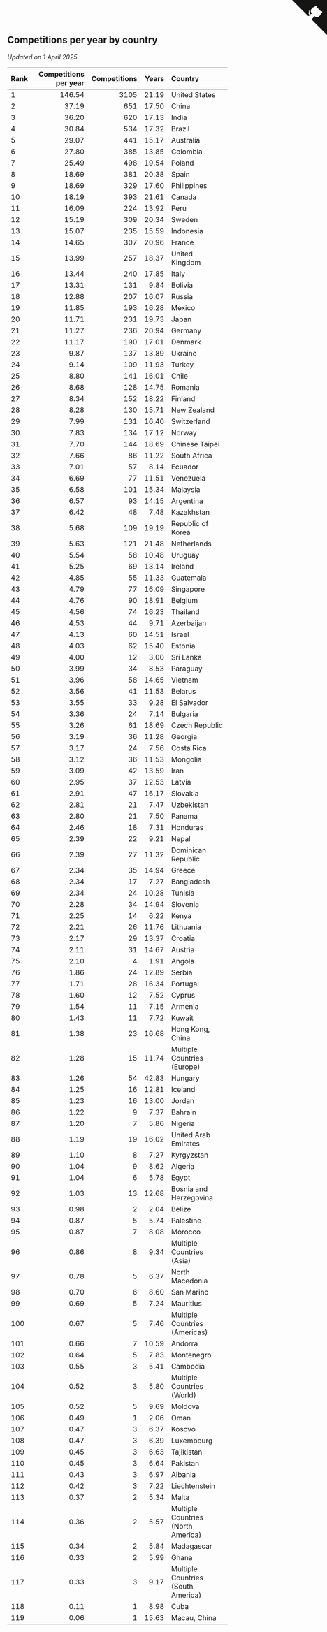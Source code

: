 ## Competitions per year by country

*Updated on  1 April 2025*

| Rank | Competitions per year | Competitions | Years | Country |
| :--- | ---: | ---: | ---: | :--- |
| 1 | 146.54 | 3105 | 21.19 | United States |
| 2 | 37.19 | 651 | 17.50 | China |
| 3 | 36.20 | 620 | 17.13 | India |
| 4 | 30.84 | 534 | 17.32 | Brazil |
| 5 | 29.07 | 441 | 15.17 | Australia |
| 6 | 27.80 | 385 | 13.85 | Colombia |
| 7 | 25.49 | 498 | 19.54 | Poland |
| 8 | 18.69 | 381 | 20.38 | Spain |
| 9 | 18.69 | 329 | 17.60 | Philippines |
| 10 | 18.19 | 393 | 21.61 | Canada |
| 11 | 16.09 | 224 | 13.92 | Peru |
| 12 | 15.19 | 309 | 20.34 | Sweden |
| 13 | 15.07 | 235 | 15.59 | Indonesia |
| 14 | 14.65 | 307 | 20.96 | France |
| 15 | 13.99 | 257 | 18.37 | United Kingdom |
| 16 | 13.44 | 240 | 17.85 | Italy |
| 17 | 13.31 | 131 | 9.84 | Bolivia |
| 18 | 12.88 | 207 | 16.07 | Russia |
| 19 | 11.85 | 193 | 16.28 | Mexico |
| 20 | 11.71 | 231 | 19.73 | Japan |
| 21 | 11.27 | 236 | 20.94 | Germany |
| 22 | 11.17 | 190 | 17.01 | Denmark |
| 23 | 9.87 | 137 | 13.89 | Ukraine |
| 24 | 9.14 | 109 | 11.93 | Turkey |
| 25 | 8.80 | 141 | 16.01 | Chile |
| 26 | 8.68 | 128 | 14.75 | Romania |
| 27 | 8.34 | 152 | 18.22 | Finland |
| 28 | 8.28 | 130 | 15.71 | New Zealand |
| 29 | 7.99 | 131 | 16.40 | Switzerland |
| 30 | 7.83 | 134 | 17.12 | Norway |
| 31 | 7.70 | 144 | 18.69 | Chinese Taipei |
| 32 | 7.66 | 86 | 11.22 | South Africa |
| 33 | 7.01 | 57 | 8.14 | Ecuador |
| 34 | 6.69 | 77 | 11.51 | Venezuela |
| 35 | 6.58 | 101 | 15.34 | Malaysia |
| 36 | 6.57 | 93 | 14.15 | Argentina |
| 37 | 6.42 | 48 | 7.48 | Kazakhstan |
| 38 | 5.68 | 109 | 19.19 | Republic of Korea |
| 39 | 5.63 | 121 | 21.48 | Netherlands |
| 40 | 5.54 | 58 | 10.48 | Uruguay |
| 41 | 5.25 | 69 | 13.14 | Ireland |
| 42 | 4.85 | 55 | 11.33 | Guatemala |
| 43 | 4.79 | 77 | 16.09 | Singapore |
| 44 | 4.76 | 90 | 18.91 | Belgium |
| 45 | 4.56 | 74 | 16.23 | Thailand |
| 46 | 4.53 | 44 | 9.71 | Azerbaijan |
| 47 | 4.13 | 60 | 14.51 | Israel |
| 48 | 4.03 | 62 | 15.40 | Estonia |
| 49 | 4.00 | 12 | 3.00 | Sri Lanka |
| 50 | 3.99 | 34 | 8.53 | Paraguay |
| 51 | 3.96 | 58 | 14.65 | Vietnam |
| 52 | 3.56 | 41 | 11.53 | Belarus |
| 53 | 3.55 | 33 | 9.28 | El Salvador |
| 54 | 3.36 | 24 | 7.14 | Bulgaria |
| 55 | 3.26 | 61 | 18.69 | Czech Republic |
| 56 | 3.19 | 36 | 11.28 | Georgia |
| 57 | 3.17 | 24 | 7.56 | Costa Rica |
| 58 | 3.12 | 36 | 11.53 | Mongolia |
| 59 | 3.09 | 42 | 13.59 | Iran |
| 60 | 2.95 | 37 | 12.53 | Latvia |
| 61 | 2.91 | 47 | 16.17 | Slovakia |
| 62 | 2.81 | 21 | 7.47 | Uzbekistan |
| 63 | 2.80 | 21 | 7.50 | Panama |
| 64 | 2.46 | 18 | 7.31 | Honduras |
| 65 | 2.39 | 22 | 9.21 | Nepal |
| 66 | 2.39 | 27 | 11.32 | Dominican Republic |
| 67 | 2.34 | 35 | 14.94 | Greece |
| 68 | 2.34 | 17 | 7.27 | Bangladesh |
| 69 | 2.34 | 24 | 10.28 | Tunisia |
| 70 | 2.28 | 34 | 14.94 | Slovenia |
| 71 | 2.25 | 14 | 6.22 | Kenya |
| 72 | 2.21 | 26 | 11.76 | Lithuania |
| 73 | 2.17 | 29 | 13.37 | Croatia |
| 74 | 2.11 | 31 | 14.67 | Austria |
| 75 | 2.10 | 4 | 1.91 | Angola |
| 76 | 1.86 | 24 | 12.89 | Serbia |
| 77 | 1.71 | 28 | 16.34 | Portugal |
| 78 | 1.60 | 12 | 7.52 | Cyprus |
| 79 | 1.54 | 11 | 7.15 | Armenia |
| 80 | 1.43 | 11 | 7.72 | Kuwait |
| 81 | 1.38 | 23 | 16.68 | Hong Kong, China |
| 82 | 1.28 | 15 | 11.74 | Multiple Countries (Europe) |
| 83 | 1.26 | 54 | 42.83 | Hungary |
| 84 | 1.25 | 16 | 12.81 | Iceland |
| 85 | 1.23 | 16 | 13.00 | Jordan |
| 86 | 1.22 | 9 | 7.37 | Bahrain |
| 87 | 1.20 | 7 | 5.86 | Nigeria |
| 88 | 1.19 | 19 | 16.02 | United Arab Emirates |
| 89 | 1.10 | 8 | 7.27 | Kyrgyzstan |
| 90 | 1.04 | 9 | 8.62 | Algeria |
| 91 | 1.04 | 6 | 5.78 | Egypt |
| 92 | 1.03 | 13 | 12.68 | Bosnia and Herzegovina |
| 93 | 0.98 | 2 | 2.04 | Belize |
| 94 | 0.87 | 5 | 5.74 | Palestine |
| 95 | 0.87 | 7 | 8.08 | Morocco |
| 96 | 0.86 | 8 | 9.34 | Multiple Countries (Asia) |
| 97 | 0.78 | 5 | 6.37 | North Macedonia |
| 98 | 0.70 | 6 | 8.60 | San Marino |
| 99 | 0.69 | 5 | 7.24 | Mauritius |
| 100 | 0.67 | 5 | 7.46 | Multiple Countries (Americas) |
| 101 | 0.66 | 7 | 10.59 | Andorra |
| 102 | 0.64 | 5 | 7.83 | Montenegro |
| 103 | 0.55 | 3 | 5.41 | Cambodia |
| 104 | 0.52 | 3 | 5.80 | Multiple Countries (World) |
| 105 | 0.52 | 5 | 9.69 | Moldova |
| 106 | 0.49 | 1 | 2.06 | Oman |
| 107 | 0.47 | 3 | 6.37 | Kosovo |
| 108 | 0.47 | 3 | 6.39 | Luxembourg |
| 109 | 0.45 | 3 | 6.63 | Tajikistan |
| 110 | 0.45 | 3 | 6.64 | Pakistan |
| 111 | 0.43 | 3 | 6.97 | Albania |
| 112 | 0.42 | 3 | 7.22 | Liechtenstein |
| 113 | 0.37 | 2 | 5.34 | Malta |
| 114 | 0.36 | 2 | 5.57 | Multiple Countries (North America) |
| 115 | 0.34 | 2 | 5.84 | Madagascar |
| 116 | 0.33 | 2 | 5.99 | Ghana |
| 117 | 0.33 | 3 | 9.17 | Multiple Countries (South America) |
| 118 | 0.11 | 1 | 8.98 | Cuba |
| 119 | 0.06 | 1 | 15.63 | Macau, China |


<a href="https://github.com/JustinTimeCuber/wca_statistics" class="github-corner" aria-label="View source on Github"><svg width="80" height="80" viewBox="0 0 250 250" style="fill:#151513; color:#fff; position: absolute; top: 0; border: 0; right: 0;" aria-hidden="true"><path d="M0,0 L115,115 L130,115 L142,142 L250,250 L250,0 Z"></path><path d="M128.3,109.0 C113.8,99.7 119.0,89.6 119.0,89.6 C122.0,82.7 120.5,78.6 120.5,78.6 C119.2,72.0 123.4,76.3 123.4,76.3 C127.3,80.9 125.5,87.3 125.5,87.3 C122.9,97.6 130.6,101.9 134.4,103.2" fill="currentColor" style="transform-origin: 130px 106px;" class="octo-arm"></path><path d="M115.0,115.0 C114.9,115.1 118.7,116.5 119.8,115.4 L133.7,101.6 C136.9,99.2 139.9,98.4 142.2,98.6 C133.8,88.0 127.5,74.4 143.8,58.0 C148.5,53.4 154.0,51.2 159.7,51.0 C160.3,49.4 163.2,43.6 171.4,40.1 C171.4,40.1 176.1,42.5 178.8,56.2 C183.1,58.6 187.2,61.8 190.9,65.4 C194.5,69.0 197.7,73.2 200.1,77.6 C213.8,80.2 216.3,84.9 216.3,84.9 C212.7,93.1 206.9,96.0 205.4,96.6 C205.1,102.4 203.0,107.8 198.3,112.5 C181.9,128.9 168.3,122.5 157.7,114.1 C157.9,116.9 156.7,120.9 152.7,124.9 L141.0,136.5 C139.8,137.7 141.6,141.9 141.8,141.8 Z" fill="currentColor" class="octo-body"></path></svg></a><style>.github-corner:hover .octo-arm{animation:octocat-wave 560ms ease-in-out}@keyframes octocat-wave{0%,100%{transform:rotate(0)}20%,60%{transform:rotate(-25deg)}40%,80%{transform:rotate(10deg)}}@media (max-width:500px){.github-corner:hover .octo-arm{animation:none}.github-corner .octo-arm{animation:octocat-wave 560ms ease-in-out}}</style>
